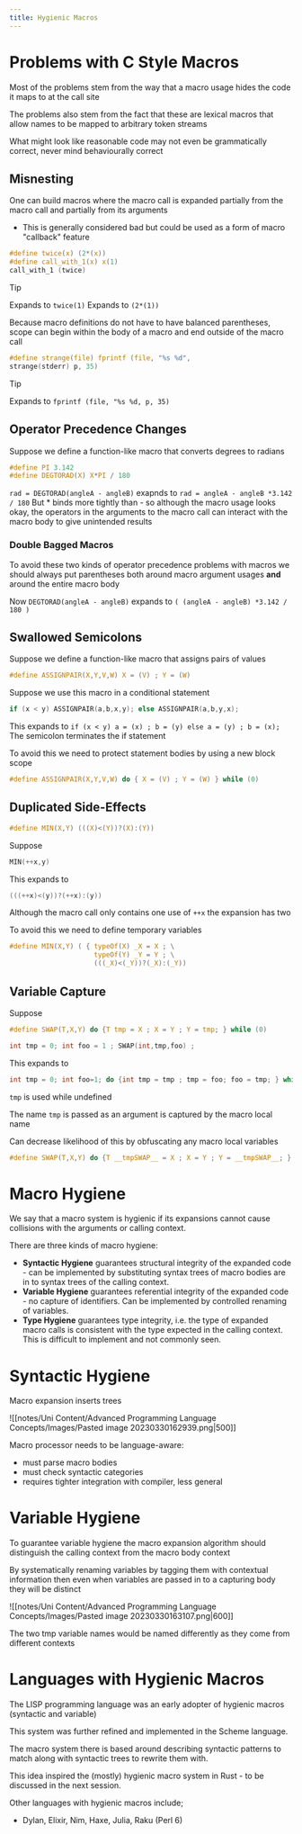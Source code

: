 ```yaml
---
title: Hygienic Macros
---
```

# Problems with C Style Macros

Most of the problems stem from the way that a macro usage hides the code it maps to at the call site

The problems also stem from the fact that these are lexical macros that allow names to be mapped to arbitrary token streams

What might look like reasonable code may not even be grammatically correct, never mind behaviourally correct

## Misnesting

One can build macros where the macro call is expanded partially from the macro call and partially from its arguments
- This is generally considered bad but could be used as a form of macro "callback" feature

```C
#define twice(x) (2*(x))  
#define call_with_1(x) x(1)  
call_with_1 (twice)
```

>[!Tip]
>Expands to `twice(1)`
>Expands to `(2*(1))`

Because macro definitions do not have to have balanced parentheses, scope can begin within the body of a macro and end outside of the macro call

```C
#define strange(file) fprintf (file, "%s %d",  
strange(stderr) p, 35)
```

>[!Tip]
>Expands to `fprintf (file, "%s %d, p, 35)`

## Operator Precedence Changes

Suppose we define a function-like macro that converts degrees to radians

```C
#define PI 3.142  
#define DEGTORAD(X) X*PI / 180
```

`rad = DEGTORAD(angleA - angleB)` exapnds to `rad = angleA - angleB *3.142 / 180`
But * binds more tightly than - so although the macro usage looks okay, the operators in the arguments to the macro call can interact with the macro body to give unintended results

### Double Bagged Macros

To avoid these two kinds of operator precedence problems with macros we should always put parentheses both around macro argument usages **and** around the entire macro body

Now `DEGTORAD(angleA - angleB)` expands to `( (angleA - angleB) *3.142 / 180 )`

## Swallowed Semicolons

Suppose we define a function-like macro that assigns pairs of values
```C
#define ASSIGNPAIR(X,Y,V,W) X = (V) ; Y = (W)
```

Suppose we use this macro in a conditional statement
```C
if (x < y) ASSIGNPAIR(a,b,x,y); else ASSIGNPAIR(a,b,y,x);
```

This expands to `if (x < y) a = (x) ; b = (y) else a = (y) ; b = (x);`
The semicolon terminates the if statement

To avoid this we need to protect statement bodies by using a new block scope
```C
#define ASSIGNPAIR(X,Y,V,W) do { X = (V) ; Y = (W) } while (0)
```

## Duplicated Side-Effects

```C
#define MIN(X,Y) (((X)<(Y))?(X):(Y))
```

Suppose

```C
MIN(++x,y)
```

This expands to

```C
(((++x)<(y))?(++x):(y))
```

Although the macro call only contains one use of `++x` the expansion has two

To avoid this we need to define temporary variables

```C
#define MIN(X,Y) ( { typeOf(X) _X = X ; \
					 typeOf(Y) _Y = Y ; \
					 (((_X)<(_Y))?(_X):(_Y))
```

## Variable Capture

Suppose

```C
#define SWAP(T,X,Y) do {T tmp = X ; X = Y ; Y = tmp; } while (0)

int tmp = 0; int foo = 1 ; SWAP(int,tmp,foo) ;
```

This expands to

```C
int tmp = 0; int foo=1; do {int tmp = tmp ; tmp = foo; foo = tmp; } while (0);
```

`tmp` is used while undefined

The name `tmp` is passed as an argument is captured by the macro local name

Can decrease likelihood of this by obfuscating any macro local variables

```C
#define SWAP(T,X,Y) do {T __tmpSWAP__ = X ; X = Y ; Y = __tmpSWAP__; } while (0)
```

# Macro Hygiene

We say that a macro system is hygienic if its expansions cannot cause collisions with the arguments or calling context.

There are three kinds of macro hygiene:
- **Syntactic Hygiene** guarantees structural integrity of the expanded code - can be implemented by substituting syntax trees of macro bodies are in to syntax trees of the calling context.
- **Variable Hygiene** guarantees referential integrity of the expanded code - no capture of identifiers. Can be implemented by controlled renaming of variables.
- **Type Hygiene** guarantees type integrity, i.e. the type of expanded macro calls is consistent with the type expected in the calling context. This is difficult to implement and not commonly seen.

# Syntactic Hygiene

Macro expansion inserts trees

![[notes/Uni Content/Advanced Programming Language Concepts/Images/Pasted image 20230330162939.png|500]]

Macro processor needs to be language-aware:
- must parse macro bodies
- must check syntactic categories
- requires tighter integration with compiler, less general

# Variable Hygiene

To guarantee variable hygiene the macro expansion algorithm should distinguish the calling context from the macro body context

By systematically renaming variables by tagging them with contextual information then even when variables are passed in to a capturing body they will be distinct

![[notes/Uni Content/Advanced Programming Language Concepts/Images/Pasted image 20230330163107.png|600]]

The two tmp variable names would be named differently as they come from different contexts

# Languages with Hygienic Macros

The LISP programming language was an early adopter of hygienic macros (syntactic and variable)

This system was further refined and implemented in the Scheme language.

The macro system there is based around describing syntactic patterns to match along with syntactic trees to rewrite them with.

This idea inspired the (mostly) hygienic macro system in Rust - to be discussed in the next session.

Other languages with hygienic macros include;
- Dylan, Elixir, Nim, Haxe, Julia, Raku (Perl 6)


